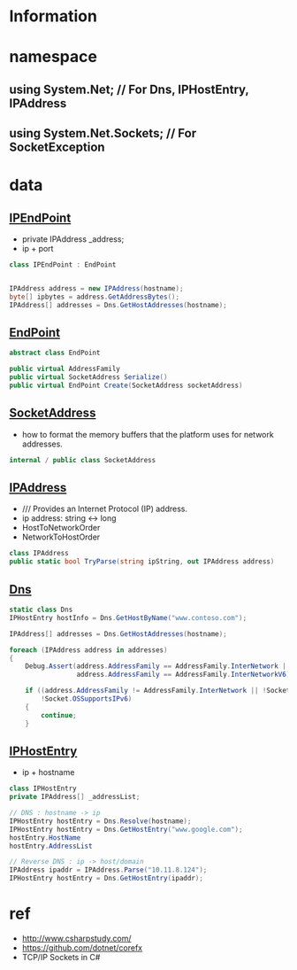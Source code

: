 # Information

# namespace
## using System.Net; // For Dns, IPHostEntry, IPAddress
## using System.Net.Sockets; // For SocketException



# data
## [IPEndPoint](https://github.com/dotnet/corefx/blob/master/src/System.Net.Primitives/src/System/Net/IPEndPoint.cs)
* private IPAddress _address;
* ip + port

``` csharp
class IPEndPoint : EndPoint


IPAddress address = new IPAddress(hostname);
byte[] ipbytes = address.GetAddressBytes();
IPAddress[] addresses = Dns.GetHostAddresses(hostname);
```

## [EndPoint](https://github.com/dotnet/corefx/blob/master/src/System.Net.Primitives/src/System/Net/EndPoint.cs)
``` csharp
abstract class EndPoint

public virtual AddressFamily
public virtual SocketAddress Serialize()
public virtual EndPoint Create(SocketAddress socketAddress)
```

## [SocketAddress](https://github.com/dotnet/corefx/blob/master/src/Common/src/System/Net/SocketAddress.cs)
* how to format the memory buffers that the platform uses for network addresses.

``` csharp
internal / public class SocketAddress
```

## [IPAddress](https://github.com/dotnet/corefx/blob/master/src/System.Net.Primitives/src/System/Net/IPAddress.cs)
* /// Provides an Internet Protocol (IP) address.
* ip address:  string  <-> long
* HostToNetworkOrder
* NetworkToHostOrder

``` csharp
class IPAddress
public static bool TryParse(string ipString, out IPAddress address)
```

## [Dns](https://github.com/dotnet/corefx/blob/master/src/System.Net.NameResolution/src/System/Net/DNS.cs)
``` csharp
static class Dns
IPHostEntry hostInfo = Dns.GetHostByName("www.contoso.com");
```


``` csharp
IPAddress[] addresses = Dns.GetHostAddresses(hostname);

foreach (IPAddress address in addresses)
{
    Debug.Assert(address.AddressFamily == AddressFamily.InterNetwork ||
                 address.AddressFamily == AddressFamily.InterNetworkV6);

    if ((address.AddressFamily != AddressFamily.InterNetwork || !Socket.OSSupportsIPv4) &&
        !Socket.OSSupportsIPv6)
    {
        continue;
    }

```


## [IPHostEntry](​https://github.com/dotnet/corefx/blob/master/src/System.Net.NameResolution/src/System/Net/IPHostEntry.cs)

* ip + hostname
``` csharp
class IPHostEntry
private IPAddress[] _addressList;

// DNS : hostname -> ip
IPHostEntry hostEntry = Dns.Resolve(hostname);
IPHostEntry hostEntry = Dns.GetHostEntry("www.google.com");
hostEntry.HostName
hostEntry.AddressList

// Reverse DNS : ip -> host/domain
IPAddress ipaddr = IPAddress.Parse("10.11.8.124");
IPHostEntry hostEntry = Dns.GetHostEntry(ipaddr);
```


# ref
* http://www.csharpstudy.com/
* https://github.com/dotnet/corefx
* TCP/IP Sockets in C#
